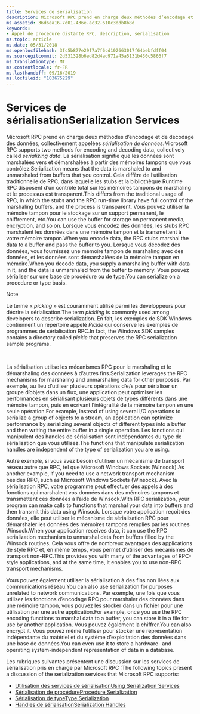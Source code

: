 ```yaml
---
title: Services de sérialisation
description: Microsoft RPC prend en charge deux méthodes d’encodage et de décodage des données, collectivement appelées sérialisation de données.
ms.assetid: 36d6ea16-7d01-436e-ac32-610c3ddb8b8d
keywords:
- Appel de procédure distante RPC, description, sérialisation
ms.topic: article
ms.date: 05/31/2018
ms.openlocfilehash: 3fc5b877e29f7a7f6cd102663017f64bebfdff04
ms.sourcegitcommit: 2d531328b6ed82d4ad971a45a5131b430c5866f7
ms.translationtype: MT
ms.contentlocale: fr-FR
ms.lasthandoff: 09/16/2019
ms.locfileid: "103675229"
---
```

# <a name="serialization-services"></a><span data-ttu-id="f4b76-104">Services de sérialisation</span><span class="sxs-lookup"><span data-stu-id="f4b76-104">Serialization Services</span></span>

<span data-ttu-id="f4b76-105">Microsoft RPC prend en charge deux méthodes d’encodage et de décodage des données, collectivement appelées *sérialisation de données*.</span><span class="sxs-lookup"><span data-stu-id="f4b76-105">Microsoft RPC supports two methods for encoding and decoding data, collectively called *serializing data*.</span></span> <span data-ttu-id="f4b76-106">La sérialisation signifie que les données sont marshalées vers et démarshalées à partir des mémoires tampons que vous contrôlez.</span><span class="sxs-lookup"><span data-stu-id="f4b76-106">Serialization means that the data is marshaled to and unmarshaled from buffers that you control.</span></span> <span data-ttu-id="f4b76-107">Cela diffère de l’utilisation traditionnelle de RPC, dans laquelle les stubs et la bibliothèque Runtime RPC disposent d’un contrôle total sur les mémoires tampons de marshaling et le processus est transparent.</span><span class="sxs-lookup"><span data-stu-id="f4b76-107">This differs from the traditional usage of RPC, in which the stubs and the RPC run-time library have full control of the marshaling buffers, and the process is transparent.</span></span> <span data-ttu-id="f4b76-108">Vous pouvez utiliser la mémoire tampon pour le stockage sur un support permanent, le chiffrement, etc.</span><span class="sxs-lookup"><span data-stu-id="f4b76-108">You can use the buffer for storage on permanent media, encryption, and so on.</span></span> <span data-ttu-id="f4b76-109">Lorsque vous encodez des données, les stubs RPC marshalent les données dans une mémoire tampon et la transmettent à votre mémoire tampon.</span><span class="sxs-lookup"><span data-stu-id="f4b76-109">When you encode data, the RPC stubs marshal the data to a buffer and pass the buffer to you.</span></span> <span data-ttu-id="f4b76-110">Lorsque vous décodez des données, vous fournissez une mémoire tampon de marshaling avec des données, et les données sont démarshalées de la mémoire tampon en mémoire.</span><span class="sxs-lookup"><span data-stu-id="f4b76-110">When you decode data, you supply a marshaling buffer with data in it, and the data is unmarshaled from the buffer to memory.</span></span> <span data-ttu-id="f4b76-111">Vous pouvez sérialiser sur une base de procédure ou de type.</span><span class="sxs-lookup"><span data-stu-id="f4b76-111">You can serialize on a procedure or type basis.</span></span>

> [!Note]  
> <span data-ttu-id="f4b76-112">Le terme « *picking* » est couramment utilisé parmi les développeurs pour décrire la sérialisation.</span><span class="sxs-lookup"><span data-stu-id="f4b76-112">The term *pickling* is commonly used among developers to describe serialization.</span></span> <span data-ttu-id="f4b76-113">En fait, les exemples de SDK Windows contiennent un répertoire appelé *Pickle* qui conserve les exemples de programmes de sérialisation RPC.</span><span class="sxs-lookup"><span data-stu-id="f4b76-113">In fact, the Windows SDK samples contains a directory called *pickle* that preserves the RPC serialization sample programs.</span></span>

 

<span data-ttu-id="f4b76-114">La sérialisation utilise les mécanismes RPC pour le marshaling et le démarshaling des données à d’autres fins.</span><span class="sxs-lookup"><span data-stu-id="f4b76-114">Serialization leverages the RPC mechanisms for marshaling and unmarshaling data for other purposes.</span></span> <span data-ttu-id="f4b76-115">Par exemple, au lieu d’utiliser plusieurs opérations d’e/s pour sérialiser un groupe d’objets dans un flux, une application peut optimiser les performances en sérialisant plusieurs objets de types différents dans une mémoire tampon, puis en écrivant l’intégralité de la mémoire tampon en une seule opération.</span><span class="sxs-lookup"><span data-stu-id="f4b76-115">For example, instead of using several I/O operations to serialize a group of objects to a stream, an application can optimize performance by serializing several objects of different types into a buffer and then writing the entire buffer in a single operation.</span></span> <span data-ttu-id="f4b76-116">Les fonctions qui manipulent des handles de sérialisation sont indépendantes du type de sérialisation que vous utilisez.</span><span class="sxs-lookup"><span data-stu-id="f4b76-116">The functions that manipulate serialization handles are independent of the type of serialization you are using.</span></span>

<span data-ttu-id="f4b76-117">Autre exemple, si vous avez besoin d’utiliser un mécanisme de transport réseau autre que RPC, tel que Microsoft Windows Sockets (Winsock).</span><span class="sxs-lookup"><span data-stu-id="f4b76-117">As another example, if you need to use a network transport mechanism besides RPC, such as Microsoft Windows Sockets (Winsock).</span></span> <span data-ttu-id="f4b76-118">Avec la sérialisation RPC, votre programme peut effectuer des appels à des fonctions qui marshalent vos données dans des mémoires tampons et transmettent ces données à l’aide de Winsock.</span><span class="sxs-lookup"><span data-stu-id="f4b76-118">With RPC serialization, your program can make calls to functions that marshal your data into buffers and then transmit this data using Winsock.</span></span> <span data-ttu-id="f4b76-119">Lorsque votre application reçoit des données, elle peut utiliser le mécanisme de sérialisation RPC pour démarshaler les données des mémoires tampons remplies par les routines Winsock.</span><span class="sxs-lookup"><span data-stu-id="f4b76-119">When your application receives data, it can use the RPC serialization mechanism to unmarshal data from buffers filled by the Winsock routines.</span></span> <span data-ttu-id="f4b76-120">Cela vous offre de nombreux avantages des applications de style RPC et, en même temps, vous permet d’utiliser des mécanismes de transport non-RPC.</span><span class="sxs-lookup"><span data-stu-id="f4b76-120">This provides you with many of the advantages of RPC-style applications, and at the same time, it enables you to use non-RPC transport mechanisms.</span></span>

<span data-ttu-id="f4b76-121">Vous pouvez également utiliser la sérialisation à des fins non liées aux communications réseau.</span><span class="sxs-lookup"><span data-stu-id="f4b76-121">You can also use serialization for purposes unrelated to network communications.</span></span> <span data-ttu-id="f4b76-122">Par exemple, une fois que vous utilisez les fonctions d’encodage RPC pour marshaler des données dans une mémoire tampon, vous pouvez les stocker dans un fichier pour une utilisation par une autre application.</span><span class="sxs-lookup"><span data-stu-id="f4b76-122">For example, once you use the RPC encoding functions to marshal data to a buffer, you can store it in a file for use by another application.</span></span> <span data-ttu-id="f4b76-123">Vous pouvez également la chiffrer.</span><span class="sxs-lookup"><span data-stu-id="f4b76-123">You can also encrypt it.</span></span> <span data-ttu-id="f4b76-124">Vous pouvez même l’utiliser pour stocker une représentation indépendante du matériel et du système d’exploitation des données dans une base de données.</span><span class="sxs-lookup"><span data-stu-id="f4b76-124">You can even use it to store a hardware- and operating system-independent representation of data in a database.</span></span>

<span data-ttu-id="f4b76-125">Les rubriques suivantes présentent une discussion sur les services de sérialisation pris en charge par Microsoft RPC :</span><span class="sxs-lookup"><span data-stu-id="f4b76-125">The following topics present a discussion of the serialization services that Microsoft RPC supports:</span></span>

-   [<span data-ttu-id="f4b76-126">Utilisation des services de sérialisation</span><span class="sxs-lookup"><span data-stu-id="f4b76-126">Using Serialization Services</span></span>](using-serialization-services.md)
-   [<span data-ttu-id="f4b76-127">Sérialisation de procédure</span><span class="sxs-lookup"><span data-stu-id="f4b76-127">Procedure Serialization</span></span>](procedure-serialization.md)
-   [<span data-ttu-id="f4b76-128">Sérialisation de type</span><span class="sxs-lookup"><span data-stu-id="f4b76-128">Type Serialization</span></span>](type-serialization.md)
-   [<span data-ttu-id="f4b76-129">Handles de sérialisation</span><span class="sxs-lookup"><span data-stu-id="f4b76-129">Serialization Handles</span></span>](serialization-handles.md)

 

 




